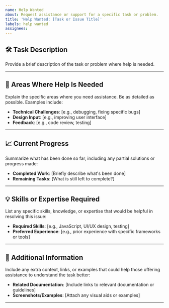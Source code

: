 ```yaml
---
name: Help Wanted
about: Request assistance or support for a specific task or problem.
title: 'Help Wanted: [Task or Issue Title]'
labels: help wanted
assignees:
---
```


## 🛠️ **Task Description**

Provide a brief description of the task or problem where help is needed.

---

## 📌 **Areas Where Help Is Needed**

Explain the specific areas where you need assistance. Be as detailed as possible. Examples include:

- **Technical Challenges**: [e.g., debugging, fixing specific bugs]
- **Design Input**: [e.g., improving user interface]
- **Feedback**: [e.g., code review, testing]

---

## 📈 **Current Progress**

Summarize what has been done so far, including any partial solutions or progress made:

- **Completed Work**: [Briefly describe what's been done]
- **Remaining Tasks**: [What is still left to complete?]

---

## 💡 **Skills or Expertise Required**

List any specific skills, knowledge, or expertise that would be helpful in resolving this issue:

- **Required Skills**: [e.g., JavaScript, UI/UX design, testing]
- **Preferred Experience**: [e.g., prior experience with specific frameworks or tools]

---

## 📎 **Additional Information**

Include any extra context, links, or examples that could help those offering assistance to understand the task better:

- **Related Documentation**: [Include links to relevant documentation or guidelines]
- **Screenshots/Examples**: [Attach any visual aids or examples]

---
